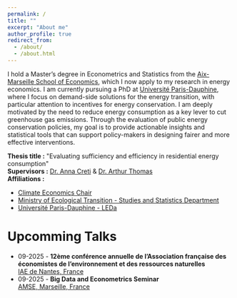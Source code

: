 ```yaml
---
permalink: /
title: ""
excerpt: "About me"
author_profile: true
redirect_from: 
  - /about/
  - /about.html
---
```


I hold a Master’s degree in Econometrics and Statistics from the [Aix-Marseille School of Economics](https://www.amse-aixmarseille.fr/en/study/master-econometrics-statistics), which I now apply to my research in energy economics. I am currently pursuing a PhD at [Université Paris-Dauphine](https://dauphine.psl.eu/), where I focus on demand-side solutions for the energy transition, with particular attention to incentives for energy conservation.
I am deeply motivated by the need to reduce energy consumption as a key lever to cut greenhouse gas emissions. Through the evaluation of public energy conservation policies, my goal is to provide actionable insights and statistical tools that can support policy-makers in designing fairer and more effective interventions.

**Thesis title :** "Evaluating sufficiency and efficiency in residential energy consumption" \
**Supervisors :** [Dr. Anna Creti](https://cgemp.dauphine.fr/fileadmin/mediatheque/centres/cgemp/CV/CV_2022/CV_Anna_Creti.pdf) & [Dr. Arthur Thomas](https://arthurthomaseconometrics.github.io/) \
**Affiliations :** 
* [Climate Economics Chair](https://www.chaireeconomieduclimat.org/en/thesis/measuring-and-evaluating-sufficiency-and-efficiency-in-french-residential-energy-consumption-marie-bruguet/)
* [Ministry of Ecological Transition - Studies and Statistics Department](https://www.statistiques.developpement-durable.gouv.fr/english-contents)
* [Université Paris-Dauphine - LEDa](https://leda.dauphine.fr/)

  
Upcomming Talks
======
* 09-2025 -  **12ème conférence annuelle de l’Association française des économistes de l’environnement et des ressources naturelles**\
   [IAE de Nantes, France](https://faere.fr/conference-faere-2025/)
* 09-2025 -  **Big Data and Econometrics Seminar**\
   [AMSE, Marseille, France](https://www.amse-aixmarseille.fr/fr/evenements/marie-bruguet)
